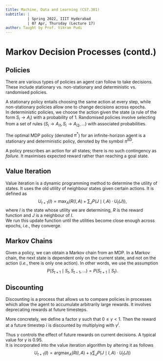 ```yaml
---
title: Machine, Data and Learning (CS7.301)
subtitle: |
          | Spring 2022, IIIT Hyderabad
          | 07 Apr, Thursday (Lecture 17)
author: Taught by Prof. Vikram Pudi
---
```


# Markov Decision Processes (contd.)
## Policies
There are various types of policies an agent can follow to take decisions. These include stationary vs. non-stationary and deterministic vs. randomised policies.  

A stationary policy entails choosing the same action at every step, while non-stationary policies allow one to change decisions across epochs.  
In deterministic policies, we choose the action given the state (a rule of the form $S_i \to A_i$) with a probability of 1. Randomised policies involve selecting from a set of rules ($S_i \to A_{i1}, S_i \to A_{i2}, \dots$) with associated probabilities.  

The optimal MDP policy (denoted $\pi^*$) for an infinite-horizon agent is a stationary and deterministic policy, denoted by the symbol $\pi^{SD}$.  

A policy prescribes an action for all states; there is no such contingency as *failure*. It maximises expected reward rather than reaching a goal state.

## Value Iteration
Value iteration is a dynamic programming method to determine the utility of states. It uses the old utility of neighbour states given certain actions. It is defined as
$$U_{t+1}(I) = \max_A \left( R(I,A) + \sum_J P(J \mid I, A) \cdot U_t(J)\right),$$
where $I$ is the state whose utility we are determining, $R$ is the reward function and $J$ is a neighbour of $I$.  
We run this update function until the utilities become close enough across epochs, *i.e.*, they converge.

## Markov Chains
Given a policy, we can obtain a Markov chain from an MDP. In a Markov chain, the next state is dependent only on the current state, and not on the action (*i.e.*, there is only one action). In other words, we use the assumption
$$P(S_{t+1} \mid S_t, S_{t-1}, \dots) = P(S_{t+1} \mid S_t).$$

## Discounting
Discounting is a process that allows us to compare policies in processes which allow the agent to accumulate arbitrarily large rewards. It involves deprecating rewards at future timesteps.  

More concretely, we define a factor $\gamma$ such that $0 \leq \gamma < 1$. Then the reward at a future timestep $i$ is discounted by multiplying with $\gamma^i$.  

Thus $\gamma$ controls the effect of future rewards on current decisions. A typical value for $\gamma$ is $0.95$.  
It is incorporated into the value iteration algorithm by altering it as follows
$$U_{t+1}(I) = \operatorname*{argmax}_A \left( R(I,A) + \gamma\sum_J P(J \mid I, A) \cdot U_t(J)\right)$$